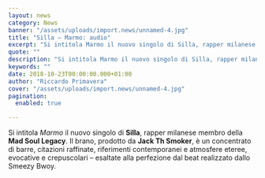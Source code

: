 ```yaml
---
layout: news
category: News
banner: "/assets/uploads/import.news/unnamed-4.jpg"
title: "Silla – Marmo: audio"
excerpt: "Si intitola Marmo il nuovo singolo di Silla, rapper milanese membro della Mad Soul Legacy. Il brano, prodotto da Jack Th Smoker, è un concentrato di barre, citazioni raffinate, riferimenti contemporanei e atmosfere eteree, evocative e crepuscolari – esaltate alla perfezione dal beat realizzato dallo Smeezy Bwoy"
quote: ""
description: "Si intitola Marmo il nuovo singolo di Silla, rapper milanese membro della Mad Soul Legacy. Il brano, prodotto da Jack Th Smoker, è un concentrato di barre, citazioni raffinate, riferimenti contemporanei e atmosfere eteree, evocative e crepuscolari – esaltate alla perfezione dal beat realizzato dallo Smeezy Bwoy"
keywords: ""
date: 2018-10-23T00:00:00.000+01:00
author: "Riccardo Primavera"
cover: "/assets/uploads/import.news/unnamed-4.jpg"
pagination:
  enabled: true

---
```


Si intitola _Marmo_ il nuovo singolo di **Silla**, rapper milanese membro della **Mad Soul Legacy**. Il brano, prodotto da **Jack Th Smoker**, è un concentrato di barre, citazioni raffinate, riferimenti contemporanei e atmosfere eteree, evocative e crepuscolari – esaltate alla perfezione dal beat realizzato dallo Smeezy Bwoy.